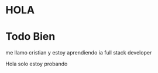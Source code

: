 # HOLA

# Todo Bien

me llamo cristian y estoy aprendiendo ia full stack developer

Hola solo estoy probando